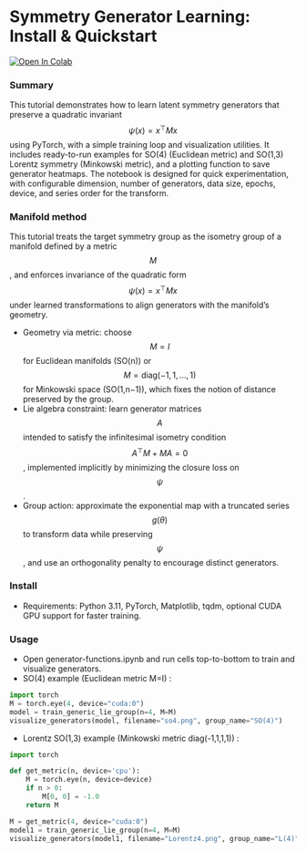 #  Symmetry Generator Learning: Install & Quickstart
[![Open In Colab](https://colab.research.google.com/assets/colab-badge.svg)](https://github.com/gatetub/E2E_Hidden_Symmetry_Generator_Avishikta_Bhattacharjee/blob/main/generator-notebook.ipynb)

### Summary
This tutorial demonstrates how to learn latent symmetry generators that preserve a quadratic invariant $$\psi(x) = x^\top M x$$ using PyTorch, with a simple training loop and visualization utilities. It includes ready-to-run examples for SO(4) (Euclidean metric) and SO(1,3) Lorentz symmetry (Minkowski metric), and a plotting function to save generator heatmaps. The notebook is designed for quick experimentation, with configurable dimension, number of generators, data size, epochs, device, and series order for the transform.

### Manifold method

This tutorial treats the target symmetry group as the isometry group of a manifold defined by a metric $$M$$, and enforces invariance of the quadratic form $$\psi(x)=x^\top M x$$ under learned transformations to align generators with the manifold’s geometry.  

- Geometry via metric: choose $$M=I$$ for Euclidean manifolds (SO(n)) or $$M=\mathrm{diag}(-1,1,\dots,1)$$ for Minkowski space (SO(1,n−1)), which fixes the notion of distance preserved by the group.  
- Lie algebra constraint: learn generator matrices $$A$$ intended to satisfy the infinitesimal isometry condition $$A^\top M + M A = 0$$, implemented implicitly by minimizing the closure loss on $$\psi$$.  
- Group action: approximate the exponential map with a truncated series $$g(\theta)$$ to transform data while preserving $$\psi$$, and use an orthogonality penalty to encourage distinct generators.

### Install
- Requirements: Python 3.11, PyTorch, Matplotlib, tqdm, optional CUDA GPU support for faster training.


### Usage
- Open generator-functions.ipynb and run cells top-to-bottom to train and visualize generators.
- SO(4) example (Euclidean metric M=I) :
```python
import torch
M = torch.eye(4, device="cuda:0")
model = train_generic_lie_group(n=4, M=M)
visualize_generators(model, filename="so4.png", group_name="SO(4)")
```
- Lorentz SO(1,3) example (Minkowski metric diag(-1,1,1,1)) :
```python
import torch

def get_metric(n, device='cpu'):
    M = torch.eye(n, device=device)
    if n > 0:
        M[0, 0] = -1.0
    return M

M = get_metric(4, device="cuda:0")
model1 = train_generic_lie_group(n=4, M=M)
visualize_generators(model1, filename="Lorentz4.png", group_name="L(4)")
```
